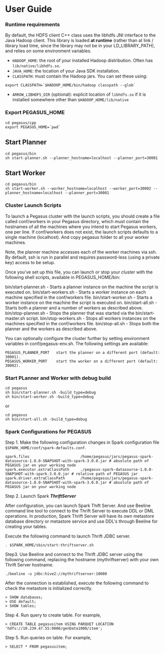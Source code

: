 # User Guide
### Runtime requirements
By default, the HDFS client C++ class uses the libhdfs JNI
interface to the Java Hadoop client. This library is loaded **at runtime**
(rather than at link / library load time, since the library may not be in your
LD_LIBRARY_PATH), and relies on some environment variables.

* `HADOOP_HOME`: the root of your installed Hadoop distribution. Often has
`lib/native/libhdfs.so`.
* `JAVA_HOME`: the location of your Java SDK installation.
* `CLASSPATH`: must contain the Hadoop jars. You can set these using:
```shell
export CLASSPATH=`$HADOOP_HOME/bin/hadoop classpath --glob`
```
* `ARROW_LIBHDFS_DIR` (optional): explicit location of `libhdfs.so` if it is
installed somewhere other than `$HADOOP_HOME/lib/native`

### Export PEGASUS_HOME
```
cd pegasus/cpp
export PEGASUS_HOME=`pwd`
```

## Start Planner

```
cd pegasus/bin
sh start-planner.sh --planner_hostname=localhost --planner_port=30001
```

## Start Worker

```
cd pegasus/bin
sh start-worker.sh --worker_hostname=localhost --worker_port=30002 --planner_hostname=localhost --planner_port=30001
```

### Cluster Launch Scripts
To launch a Pegasus cluster with the launch scripts, you should create a file called conf/workers in your Pegasus directory, which must contain the hostnames of all the machines where you intend to start Pegasus workers, one per line. If conf/workers does not exist, the launch scripts defaults to a single machine (localhost). And copy pegasus folder to all your worker machines.

Note, the planner machine accesses each of the worker machines via ssh. By default, ssh is run in parallel and requires password-less (using a private key) access to be setup.

Once you’ve set up this file, you can launch or stop your cluster with the following shell scripts, available in PEGASUS_HOME/bin:

bin/start-planner.sh - Starts a planner instance on the machine the script is executed on.
bin/start-workers.sh - Starts a worker instance on each machine specified in the conf/workers file.
bin/start-worker.sh - Starts a worker instance on the machine the script is executed on.
bin/start-all.sh - Starts both a planner and a number of workers as described above.
bin/stop-planner.sh - Stops the planner that was started via the bin/start-master.sh script.
bin/stop-workers.sh - Stops all workers instances on the machines specified in the conf/workers file.
bin/stop-all.sh - Stops both the planner and the workers as described above.

You can optionally configure the cluster further by setting environment variables in conf/pegasus-env.sh. The following settings are available:
```
PEGASUS_PLANNER_PORT   start the planner on a different port (default: 30001).
PEGASUS_WORKER_PORT    start the worker on a different port (default: 30002).
```

### Start PLanner and Worker with debug build
```
cd pegasus
sh bin/start-planner.sh -build_type=debug
sh bin/start-worker.sh -build_type=debug
```
or
```
cd pegasus
sh bin/start-all.sh -build_type=debug
```

### Spark Configurations for PEGASUS

Step 1. Make the following configuration changes in Spark configuration file `$SPARK_HOME/conf/spark-defaults.conf`. 
```
spark.files                       /home/pegasus/jars/pegasus-spark-datasource-1.0.0-SNAPSHOT-with-spark-3.0.0.jar # absolute path of PEGASUS jar on your working node
spark.executor.extraClassPath     ./pegasus-spark-datasource-1.0.0-SNAPSHOT-with-spark-3.0.0.jar # relative path of PEGASUS jar
spark.driver.extraClassPath       /home/pegasus/jars/pegasus-spark-datasource-1.0.0-SNAPSHOT-with-spark-3.0.0.jar # absolute path of PEGASUS jar on your working node

```
Step 2. Launch Spark ***ThriftServer***

After configuration, you can launch Spark Thift Server. And use Beeline command line tool to connect to the Thrift Server to execute DDL or DML operations. In production, Spark Thrift Server will have its own metastore database directory or metastore service and use DDL's  through Beeline for creating your tables.

Execute the following command to launch Thrift JDBC server.
```
. $SPARK_HOME/sbin/start-thriftserver.sh
```
Step3. Use Beeline and connect to the Thrift JDBC server using the following command, replacing the hostname (mythriftserver) with your own Thrift Server hostname.

```
./beeline -u jdbc:hive2://mythriftserver:10000       
```
After the connection is established, execute the following command to check the metastore is initialized correctly.

```
> SHOW databases;
> USE default;
> SHOW tables;
```
 
Step 4. Run query to create table. For example,

```
> CREATE TABLE pegasusitem USING PARQUET LOCATION 'hdfs://10.239.47.55:9000/genData1000/item';
```

Step 5. Run queries on table. For example,

```
> SELECT * FROM pegasusitem;
```
